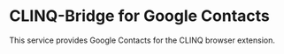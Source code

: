 # CLINQ-Bridge for Google Contacts

This service provides Google Contacts for the CLINQ browser extension.
